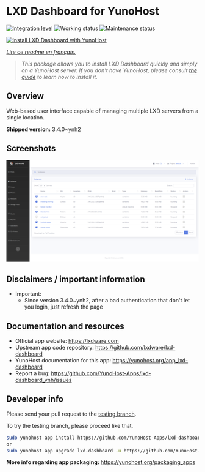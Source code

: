 <!--
N.B.: This README was automatically generated by https://github.com/YunoHost/apps/tree/master/tools/README-generator
It shall NOT be edited by hand.
-->

# LXD Dashboard for YunoHost

[![Integration level](https://dash.yunohost.org/integration/lxd-dashboard.svg)](https://dash.yunohost.org/appci/app/lxd-dashboard) ![Working status](https://ci-apps.yunohost.org/ci/badges/lxd-dashboard.status.svg) ![Maintenance status](https://ci-apps.yunohost.org/ci/badges/lxd-dashboard.maintain.svg)

[![Install LXD Dashboard with YunoHost](https://install-app.yunohost.org/install-with-yunohost.svg)](https://install-app.yunohost.org/?app=lxd-dashboard)

*[Lire ce readme en français.](./README_fr.md)*

> *This package allows you to install LXD Dashboard quickly and simply on a YunoHost server.
If you don't have YunoHost, please consult [the guide](https://yunohost.org/#/install) to learn how to install it.*

## Overview

Web-based user interface capable of managing multiple LXD servers from a single location.


**Shipped version:** 3.4.0~ynh2

## Screenshots

![Screenshot of LXD Dashboard](./doc/screenshots/screenshot01.png)

## Disclaimers / important information

* Important:
    * Since version 3.4.0~ynh2, after a bad authentication that don't let you login, just refresh the page

## Documentation and resources

* Official app website: <https://lxdware.com>
* Upstream app code repository: <https://github.com/lxdware/lxd-dashboard>
* YunoHost documentation for this app: <https://yunohost.org/app_lxd-dashboard>
* Report a bug: <https://github.com/YunoHost-Apps/lxd-dashboard_ynh/issues>

## Developer info

Please send your pull request to the [testing branch](https://github.com/YunoHost-Apps/lxd-dashboard_ynh/tree/testing).

To try the testing branch, please proceed like that.

``` bash
sudo yunohost app install https://github.com/YunoHost-Apps/lxd-dashboard_ynh/tree/testing --debug
or
sudo yunohost app upgrade lxd-dashboard -u https://github.com/YunoHost-Apps/lxd-dashboard_ynh/tree/testing --debug
```

**More info regarding app packaging:** <https://yunohost.org/packaging_apps>
